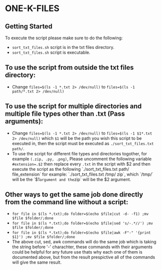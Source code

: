 # ONE-K-FILES

## Getting Started
To execute the script please make sure to do the following:
  * `sort_txt_files.sh` script is in the txt files directory.
  * `sort_txt_files.sh` script is executable.

## To use the script from outside the txt files directory:
  * Change `files=$(ls -1 *.txt 2> /dev/null)` to `files=$(ls -1 path/*.txt 2> /dev/null)`

## To use the script for multiple directories and multiple file types other than .txt (Pass arguments):
  * Change `files=$(ls -1 *.txt 2> /dev/null)` to `files=$(ls -1 $1*.txt 2> /dev/null)` which `$1` will be the path you wish this script to be executed in, then the script must be executed as `./sort_txt_files.txt path/`.
  * To use the script for different file types and directories togother, for example `(.zip, .py, .png)`, Please uncomment the following variable `#extension=.$2` then replace every `.txt` in the script with $2 and then execute the script as the following `./sort_txt_files.txt path/ file_extension` for example: `./sort_txt_files.txt /tmp/ zip`, which `/tmp/` will be the `$1` argument and the `zip` will be the $2 argument.

## Other ways to get the same job done directly from the command line without a script:
  *  `for file in $(ls *.txt);do folder=$(echo $file|cut -d- -f1) ;mv $file $folder/;done`
  *  `for file in $(ls *.txt);do folder=$(echo $file|sed 's/-.*//') ;mv $file $folder/;done`
  *  `for file in $(ls *.txt);do folder=$(echo $file|awk -F"-" '{print $1}') ;mv $file $folder/;done`
  *  The above cut, sed, awk commands will do the same job which is taking the string before '-' charachter, these commands with their arguments could be helpful for any future use thats why each one of them is documented above, but from the result prespictive all of the commands will give the same result.

  
